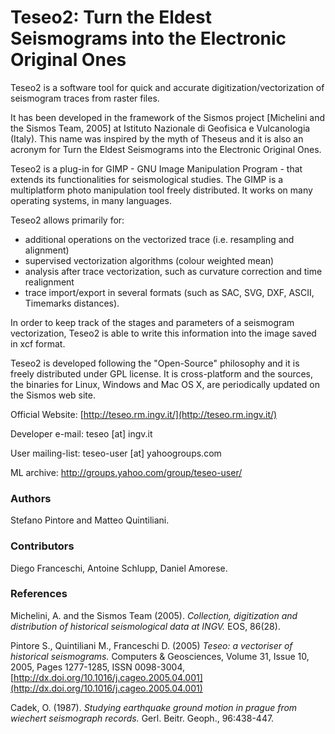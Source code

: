 # Teseo2: Turn the Eldest Seismograms into the Electronic Original Ones

Teseo2 is a software tool for quick and accurate digitization/vectorization of seismogram traces from raster files.

It has been developed in the framework of the Sismos project [Michelini and the Sismos Team, 2005] at Istituto Nazionale di Geofisica e Vulcanologia (Italy). This name was inspired by the myth of Theseus and it is also an acronym for Turn the Eldest Seismograms into the Electronic Original Ones.

Teseo2 is a plug-in for GIMP - GNU Image Manipulation Program - that extends its functionalities for seismological studies. The GIMP is a multiplatform photo manipulation tool freely distributed. It works on many operating systems, in many languages.

Teseo2 allows primarily for:

  - additional operations on the vectorized trace (i.e. resampling and alignment)
  - supervised vectorization algorithms (colour weighted mean)
  - analysis after trace vectorization, such as curvature correction and time realignment
  - trace import/export in several formats (such as SAC, SVG, DXF, ASCII, Timemarks distances).

In order to keep track of the stages and parameters of a seismogram vectorization, Teseo2 is able to write this information into the image saved in xcf format.

Teseo2 is developed following the "Open-Source" philosophy and it is freely distributed under GPL license. It is cross-platform and the sources, the binaries for Linux, Windows and Mac OS X, are periodically updated on the Sismos web site.

Official Website: [http://teseo.rm.ingv.it/](http://teseo.rm.ingv.it/)

Developer e-mail: teseo [at] ingv.it

User mailing-list: teseo-user [at] yahoogroups.com

ML archive: http://groups.yahoo.com/group/teseo-user/ 

### Authors

Stefano Pintore and Matteo Quintiliani.

### Contributors

Diego Franceschi, Antoine Schlupp, Daniel Amorese.

### References

Michelini, A. and the Sismos Team (2005). *Collection, digitization and distribution of historical seismological data at INGV.* EOS, 86(28). 

Pintore S., Quintiliani M., Franceschi D. (2005) *Teseo: a vectoriser of historical seismograms.* Computers & Geosciences, Volume 31, Issue 10, 2005, Pages 1277-1285, ISSN 0098-3004, [http://dx.doi.org/10.1016/j.cageo.2005.04.001](http://dx.doi.org/10.1016/j.cageo.2005.04.001)

Cadek, O. (1987). *Studying earthquake ground motion in prague from wiechert seismograph records.* Gerl. Beitr. Geoph., 96:438-447.